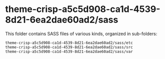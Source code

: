 # theme-crisp-a5c5d908-ca1d-4539-8d21-6ea2dae60ad2/sass

This folder contains SASS files of various kinds, organized in sub-folders:

    theme-crisp-a5c5d908-ca1d-4539-8d21-6ea2dae60ad2/sass/etc
    theme-crisp-a5c5d908-ca1d-4539-8d21-6ea2dae60ad2/sass/src
    theme-crisp-a5c5d908-ca1d-4539-8d21-6ea2dae60ad2/sass/var
